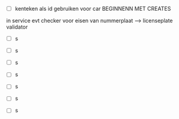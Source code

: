 
- [ ] kenteken als id gebruiken voor car 
BEGINNENN MET CREATES 

in service evt checker voor eisen van nummerplaat --> licenseplate validator
- [ ] s
- [ ] s
- [ ] s
- [ ] s
- [ ] s
- [ ] s
- [ ] s



